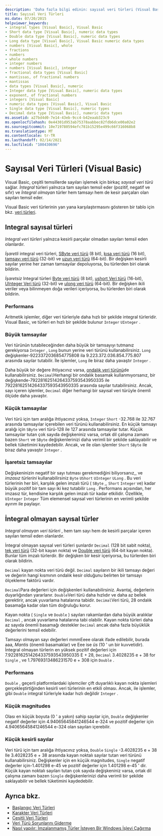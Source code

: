 ```yaml
---
description: 'Daha fazla bilgi edinin: sayısal veri türleri (Visual Basic)'
title: Sayısal Veri Türleri
ms.date: 07/20/2015
helpviewer_keywords:
- integral types [Visual Basic], Visual Basic
- Short data type [Visual Basic], numeric data types
- Double data type [Visual Basic], numeric data types
- Long data type [Visual Basic], Visual Basic numeric data types
- numbers [Visual Basic], whole
- fractions
- numbers
- whole numbers
- integer numbers
- numbers [Visual Basic], integer
- fractional data types [Visual Basic]
- mantissas, of fractional numbers
- mantissas
- data types [Visual Basic], numeric
- Integer data type [Visual Basic], numeric data types
- exponent, of fractional numbers
- integers [Visual Basic]
- numeric data types [Visual Basic], Visual Basic
- Single data type [Visual Basic], numeric types
- Decimal data type [Visual Basic], numeric data types
ms.assetid: a27bd4d0-7e14-43eb-9cc4-b42eaab323c9
ms.openlocfilehash: 0e44301d953ab75378aabbec82fdb6dce00a02e2
ms.sourcegitcommit: 10e719780594efc781b15295e499c66f316068b8
ms.translationtype: MT
ms.contentlocale: tr-TR
ms.lasthandoff: 02/14/2021
ms.locfileid: "100430696"
---
```

# <a name="numeric-data-types-visual-basic"></a>Sayısal Veri Türleri (Visual Basic)

Visual Basic, çeşitli temsillerde sayıları işlemek için birkaç *sayısal veri türü* sağlar. *İntegral* türleri yalnızca tam sayıları temsil eder (pozitif, negatif ve sıfır) ve *İntegral olmayan* türler hem tamsayı hem de kesir parçaları olan sayıları temsil eder.  
  
 Visual Basic veri türlerinin yan yana karşılaştırmasını gösteren bir tablo için bkz. [veri türleri](../../../language-reference/data-types/index.md).  
  
## <a name="integral-numeric-types"></a>Integral sayısal türleri  

 *Integral veri türleri* yalnızca kesirli parçalar olmadan sayıları temsil eden olanlardır.  
  
 *İşaretli* integral veri türleri, [SByte veri türü](../../../language-reference/data-types/sbyte-data-type.md) (8 bit), [kısa veri türü](../../../language-reference/data-types/short-data-type.md) (16 bit), [tamsayı veri türü](../../../language-reference/data-types/integer-data-type.md) (32-bit) ve [uzun veri türü](../../../language-reference/data-types/long-data-type.md) (64-bit). Bir değişken kesirli sayılar yerine her zaman tamsayılar depoluyorsa, bu türlerden biri olarak bildirin.  
  
 *İşaretsiz* Integral türleri [Byte veri türü](../../../language-reference/data-types/byte-data-type.md) (8 bit), [ushort Veri türü](../../../language-reference/data-types/ushort-data-type.md) (16-bit), [UInteger Veri türü](../../../language-reference/data-types/uinteger-data-type.md) (32-bit) ve [ulong veri türü](../../../language-reference/data-types/ulong-data-type.md) (64-bit). Bir değişken ikili veriler veya bilinmeyen doğa verileri içeriyorsa, bu türlerden biri olarak bildirin.  
  
### <a name="performance"></a>Performans  

 Aritmetik işlemler, diğer veri türleriyle daha hızlı bir şekilde integral türleridir. Visual Basic, ve türleri en hızlı bir şekilde bulunur `Integer` `UInteger` .  
  
### <a name="large-integers"></a>Büyük tamsayılar  

 Veri türünün tutabileceğinden daha büyük bir tamsayıyı tutmanız gerekiyorsa `Integer` , `Long` bunun yerine veri türünü kullanabilirsiniz. `Long` değişkenler-9223372036854775808 ila 9.223.372.036.854.775.807 arasında sayılar tutabilir. İle işlemler, `Long` ile biraz daha yavaştır `Integer` .  
  
 Daha büyük bir değere ihtiyacınız varsa, [ondalık veri türünü](../../../language-reference/data-types/decimal-data-type.md)de kullanabilirsiniz. `Decimal`Herhangi bir ondalık basamak kullanmıyorsanız, bir değişkende-79228162514264337593543950335 ile 79228162514264337593543950335 arasında sayılar tutabilirsiniz. Ancak, sayı içeren işlemler, `Decimal` diğer herhangi bir sayısal veri türüyle önemli ölçüde daha yavaştır.  
  
### <a name="small-integers"></a>Küçük tamsayılar  

 Veri türü için tam aralığa ihtiyacınız yoksa, `Integer` `Short` -32.768 ile 32.767 arasında tamsayılar içerebilen veri türünü kullanabilirsiniz. En küçük tamsayı aralığı için `SByte` veri türü-128 ile 127 arasında tamsayılar tutar. Küçük tamsayılar tutan çok sayıda değişkeniniz varsa, ortak dil çalışma zamanı bazen `Short` ve `SByte` değişkenlerinizi daha verimli bir şekilde saklayabilir ve bellek tüketimini kaydedebilir. Ancak, ve ile olan işlemler `Short` `SByte` ile biraz daha yavaştır `Integer` .  
  
### <a name="unsigned-integers"></a>İşaretsiz tamsayılar  

 Değişkeninizin negatif bir sayı tutması gerekmediğini biliyorsanız,, ve *imzasız türlerini* kullanabilirsiniz `Byte` `UShort` `UInteger` `ULong` . Bu veri türlerinin her biri, karşılık gelen imzalı türü ( `SByte` ,, `Short` `Integer` ve) kadar büyük pozitif bir tam sayı iki kez tutabilir `Long` . Performans açısından, her imzasız tür, kendisine karşılık gelen imzalı tür kadar etkilidir. Özellikle, `UInteger` `Integer` Tüm elemensel sayısal veri türlerinin en verimli şekilde ayırım ile paylaşır.  
  
## <a name="nonintegral-numeric-types"></a>İntegral olmayan sayısal türler  

 *Integral olmayan veri türleri* , hem tam sayı hem de kesirli parçalar içeren sayıları temsil eden olanlardır.  
  
 İntegral olmayan sayısal veri türleri şunlardır `Decimal` (128 bit sabit nokta), [tek veri türü](../../../language-reference/data-types/single-data-type.md) (32-bit kayan nokta) ve [Double veri türü](../../../language-reference/data-types/double-data-type.md) (64-bit kayan nokta). Bunlar tüm imzalı türlerdir. Bir değişken bir kesir içeriyorsa, bu türlerden biri olarak bildirin.  
  
 `Decimal` kayan nokta veri türü değil. `Decimal` sayıların bir ikili tamsayı değeri ve değerin hangi kısmının ondalık kesir olduğunu belirten bir tamsayı ölçekleme faktörü vardır.  
  
 `Decimal`Para değerleri için değişkenleri kullanabilirsiniz. Avantaj, değerlerin duyarlığından yararlanır. `Double`Veri türü daha hızlıdır ve daha az bellek gerektirir, ancak yuvarlama hatalarına tabidir. `Decimal`Veri türü, 28 ondalık basamağa kadar olan tüm doğruluğu korur.  
  
 Kayan nokta ( `Single` ve `Double` ) sayıları rakamlardan daha büyük aralıklar `Decimal` , ancak yuvarlama hatalarına tabi olabilir. Kayan nokta türleri daha az sayıda önemli basamağı destekler `Decimal` ancak daha fazla büyüklük değerlerini temsil edebilir.  
  
 Tamsayı olmayan sayı değerleri mmmEeee olarak ifade edilebilir, burada aaa, *Mantis* (önemli basamaklar) ve Eee ise *üs* (10 ' un bir kuvvetidir). İntegral olmayan türlerin en yüksek pozitif değerleri için 7.9228162514264337593543950335 E + 28, `Decimal` 3.4028235 e + 38 for `Single` , ve 1.79769313486231570 e + 308 için `Double` .  
  
### <a name="performance"></a>Performans  

 `Double` , geçerli platformlardaki işlemciler çift duyarlıklı kayan nokta işlemleri gerçekleştirtiğinden kesirli veri türlerinin en etkili olması. Ancak, ile işlemler, gibi `Double` integral türleriyle kadar hızlı değildir `Integer` .  
  
### <a name="small-magnitudes"></a>Küçük magnitudes  

 Olası en küçük boyuta (0 ' a yakın) sahip sayılar için, `Double` değişkenler negatif değerler için 4.94065645841246544 e-324 ve pozitif değerler için 4.94065645841246544 e-324 olan sayıları içerebilir.  
  
### <a name="small-fractional-numbers"></a>Küçük kesirli sayılar  

 Veri türü için tam aralığa ihtiyacınız yoksa, `Double` `Single` -3.4028235 e + 38 Ile 3.4028235 e + 38 arasında kayan noktalı sayılar tutan veri türünü kullanabilirsiniz. Değişkenler için en küçük magnitudes, `Single` negatif değerler için-1.401298 e-45 ve pozitif değerler için 1.401298 e-45 ' dir. Küçük kayan noktalı sayıları tutan çok sayıda değişkeniniz varsa, ortak dil çalışma zamanı bazen `Single` değişkenlerinizi daha verimli bir şekilde saklayabilir ve bellek tüketimini kaydedebilir.  
  
## <a name="see-also"></a>Ayrıca bkz.

- [Başlangıç Veri Türleri](elementary-data-types.md)
- [Karakter Veri Türleri](character-data-types.md)
- [Çeşitli Veri Türleri](miscellaneous-data-types.md)
- [Veri Türü Sorunlarını Giderme](troubleshooting-data-types.md)
- [Nasıl yapılır: İmzalanmamış Türler İsteyen Bir Windows İşlevi Çağırma](../../com-interop/how-to-call-a-windows-function-that-takes-unsigned-types.md)
